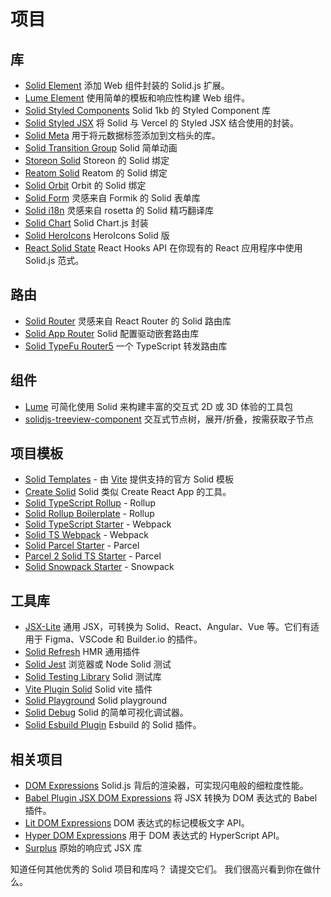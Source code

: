 # 项目

## 库

- [Solid Element](https://github.com/solidjs/solid/blob/main/packages/solid-element)
  添加 Web 组件封装的 Solid.js 扩展。
- [Lume Element](https://github.com/lume/element) 使用简单的模板和响应性构建 Web 组件。
- [Solid Styled Components](https://github.com/solidjs/solid-styled-components)
  Solid 1kb 的 Styled Component 库
- [Solid Styled JSX](https://github.com/solidjs/solid-styled-jsx)
  将 Solid 与 Vercel 的 Styled JSX 结合使用的封装。
- [Solid Meta](https://github.com/solidjs/solid/blob/main/packages/solid-meta)
  用于将元数据标签添加到文档头的库。
- [Solid Transition Group](https://github.com/solidjs/solid-transition-group) Solid 简单动画
- [Storeon Solid](https://github.com/storeon/solidjs) Storeon 的 Solid 绑定
- [Reatom Solid](https://github.com/skrylnikov/reatom-solid) Reatom 的 Solid 绑定
- [Solid Orbit](https://github.com/andgate/solid-orbit) Orbit 的 Solid 绑定
- [Solid Form](https://github.com/mduclehcm/solid-form) 灵感来自 Formik 的 Solid 表单库
- [Solid i18n](https://github.com/amoutonbrady/solid-i18n) 灵感来自 rosetta 的 Solid 精巧翻译库
- [Solid Chart](https://github.com/MrFoxPro/solid-chart.js) Solid Chart.js 封装
- [Solid HeroIcons](https://github.com/amoutonbrady/solid-heroicons) HeroIcons Solid 版
- [React Solid State](https://github.com/solidjs/react-solid-state) React Hooks API 在你现有的 React 应用程序中使用 Solid.js 范式。

## 路由

- [Solid Router](https://github.com/rturnq/solid-router) 灵感来自 React Router 的 Solid 路由库
- [Solid App Router](https://github.com/solidjs/solid-app-router) Solid 配置驱动嵌套路由库
- [Solid TypeFu Router5](https://github.com/mikeplus64/solid-typefu-router5) 一个 TypeScript 转发路由库

## 组件

- [Lume](https://github.com/lume/lume) 可简化使用 Solid 来构建丰富的交互式 2D 或 3D 体验的工具包
- [solidjs-treeview-component](https://github.com/milahu/solidjs-treeview-component) 交互式节点树，展开/折叠，按需获取子节点

## 项目模板

- [Solid Templates](https://github.com/solidjs/templates) - 由 [Vite](https://vitejs.dev/) 提供支持的官方 Solid 模板
- [Create Solid](https://github.com/solidjs/create-solid) Solid 类似 Create React App 的工具。
- [Solid TypeScript Rollup](https://github.com/high1/solid-typescript-rollup) - Rollup
- [Solid Rollup Boilerplate](https://github.com/MrFoxPro/solid-rollup-boilerplate) - Rollup
- [Solid TypeScript Starter](https://github.com/high1/solid-typescript-starter) - Webpack
- [Solid TS Webpack](https://github.com/ryansolid/solid-ts-webpack) - Webpack
- [Solid Parcel Starter](https://gitlab.com/enom/solid-parcel-starter) - Parcel
- [Parcel 2 Solid TS Starter](https://github.com/amoutonbrady/parcel2-solid-ts-starter) - Parcel
- [Solid Snowpack Starter](https://github.com/amoutonbrady/solid-snowpack-starter) - Snowpack

## 工具库

- [JSX-Lite](https://github.com/builderio/jsx-lite) 通用 JSX，可转换为 Solid、React、Angular、Vue 等。它们有适用于 Figma、VSCode 和 Builder.io 的插件。
- [Solid Refresh](https://github.com/solidjs/solid-refresh) HMR 通用插件
- [Solid Jest](https://github.com/solidjs/solid-jest) 浏览器或 Node Solid 测试
- [Solid Testing Library](https://github.com/solidjs/solid-testing-library) Solid 测试库
- [Vite Plugin Solid](https://github.com/amoutonbrady/vite-plugin-solid) Solid vite 插件
- [Solid Playground](https://github.com/solidjs/solid-playground) Solid playground
- [Solid Debug](https://github.com/amoutonbrady/solid-debug) Solid 的简单可视化调试器。
- [Solid Esbuild Plugin](https://github.com/amoutonbrady/esbuild-plugin-solid) Esbuild 的 Solid 插件。

## 相关项目

- [DOM Expressions](https://github.com/ryansolid/dom-expressions)
  Solid.js 背后的渲染器，可实现闪电般的细粒度性能。
- [Babel Plugin JSX DOM Expressions](https://github.com/ryansolid/dom-expressions/tree/main/packages/babel-plugin-jsx-dom-expressions)
  将 JSX 转换为 DOM 表达式的 Babel 插件。
- [Lit DOM Expressions](https://github.com/ryansolid/dom-expressions/tree/main/packages/lit-dom-expressions)
  DOM 表达式的标记模板文字 API。
- [Hyper DOM Expressions](https://github.com/ryansolid/dom-expressions/tree/main/packages/hyper-dom-expressions)
  用于 DOM 表达式的 HyperScript API。
- [Surplus](https://github.com/adamhaile/surplus) 原始的响应式 JSX 库

知道任何其他优秀的 Solid 项目和库吗？ 请提交它们。 我们很高兴看到你在做什么。
